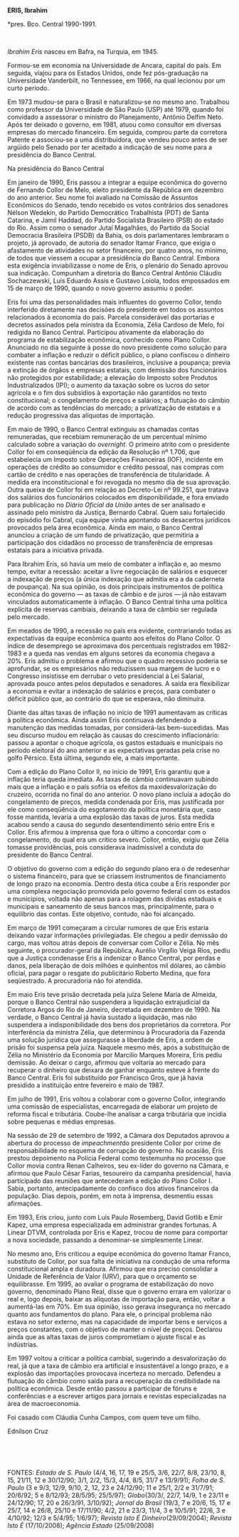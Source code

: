 **ERIS, Ibrahim**

\*pres. Bco. Central 1990-1991.

 

*Ibrahim Eris* nasceu em Bafra, na Turquia, em 1945.

Formou-se em economia na Universidade de Ancara, capital do país. Em
seguida, viajou para os Estados Unidos, onde fez pós-graduação na
Universidade Vanderbilt, no Tennessee, em 1966, na qual lecionou por um
curto período.

Em 1973 mudou-se para o Brasil e naturalizou-se no mesmo ano. Trabalhou
como professor da Universidade de São Paulo (USP) até 1979, quando foi
convidado a assessorar o ministro do Planejamento, Antônio Delfim Neto.
Após ter deixado o governo, em 1981, atuou como consultor em diversas
empresas do mercado financeiro. Em seguida, comprou parte da corretora
Patente e associou-se a uma distribuidora, que vendeu pouco antes de ser
argüido pelo Senado por ter aceitado a indicação de seu nome para a
presidência do Banco Central.

Na presidência do Banco Central

Em janeiro de 1990, Eris passou a integrar a equipe econômica do governo
de Fernando Collor de Melo, eleito presidente da República em dezembro
do ano anterior. Seu nome foi avaliado na Comissão de Assuntos
Econômicos do Senado, tendo recebido os votos contrários dos senadores
Nélson Wedekin, do Partido Democrático Trabalhista (PDT) de Santa
Catarina, e Jamil Haddad, do Partido Socialista Brasileiro (PSB) do
estado do Rio. Assim como o senador Jutaí Magalhães, do Partido da
Social Democracia Brasileira (PSDB) da Bahia, os dois parlamentares
lembraram o projeto, já aprovado, de autoria do senador Itamar Franco,
que exigia o afastamento de atividades no setor financeiro, por quatro
anos, no mínimo, de todos que viessem a ocupar a presidência do Banco
Central. Embora esta exigência inviabilizasse o nome de Eris, o plenário
do Senado aprovou sua indicação. Compunham a diretoria do Banco Central
Antônio Cláudio Sochaczewski, Luís Eduardo Assis e Gustavo Loiola, todos
empossados em 15 de março de 1990, quando o novo governo assumiu o
poder.

Eris foi uma das personalidades mais influentes do governo Collor, tendo
interferido diretamente nas decisões do presidente em todos os assuntos
relacionados à economia do país. Parcela considerável das portarias e
decretos assinados pela ministra da Economia, Zélia Cardoso de Melo, foi
redigida no Banco Central. Participou ativamente da elaboração do
programa de estabilização econômica, conhecido como Plano Collor.
Anunciado no dia seguinte à posse do novo presidente como solução para
combater a inflação e reduzir o déficit público, o plano confiscou o
dinheiro existente nas contas bancárias dos brasileiros, inclusive a
poupança; previa a extinção de órgãos e empresas estatais, com demissão
dos funcionários não protegidos por estabilidade; a elevação do Imposto
sobre Produtos Industrializados (IPI); o aumento da taxação sobre os
lucros do setor agrícola e o fim dos subsídios à exportação não
garantidos no texto constitucional; o congelamento de preços e salários;
a flutuação do câmbio de acordo com as tendências do mercado; a
privatização de estatais e a redução progressiva das alíquotas de
importação.

Em maio de 1990, o Banco Central extinguiu as chamadas contas
remuneradas, que recebiam remuneração de um percentual mínimo calculado
sobre a variação do *overnight*. O primeiro atrito com o presidente
Collor foi em conseqüência da edição da Resolução nº 1.706, que
estabelecia um Imposto sobre Operações Financeiras (IOF), incidente em
operações de crédito ao consumidor e crédito pessoal, nas compras com
cartão de crédito e nas operações de transferência de titularidade. A
medida era inconstitucional e foi revogada no mesmo dia de sua
aprovação. Outra queixa de Collor foi em relação ao Decreto-Lei nº
99.251, que tratava dos salários dos funcionários colocados em
disponibilidade, e fora enviado para publicação no *Diário Oficial da
União* antes de ser analisado e assinado pelo ministro da Justiça,
Bernardo Cabral. Quem saiu fortalecido do episódio foi Cabral, cuja
equipe vinha apontando os desacertos jurídicos provocados pela área
econômica. Ainda em maio, o Banco Central anunciou a criação de um fundo
de privatização, que permitiria a participação dos cidadãos no processo
de transferência de empresas estatais para a iniciativa privada.

Para Ibrahim Eris, só havia um meio de combater a inflação e, ao mesmo
tempo, evitar a recessão: aceitar a livre negociação de salários e
esquecer a indexação de preços (a única indexação que admitia era a da
caderneta de poupança). Na sua opinião, os dois principais instrumentos
de política econômica do governo — as taxas de câmbio e de juros — já
não estavam vinculados automaticamente à inflação. O Banco Central tinha
uma política explícita de reservas cambiais, deixando a taxa de câmbio
ser regulada pelo mercado.

Em meados de 1990, a recessão no país era evidente, contrariando todas
as expectativas da equipe econômica quanto aos efeitos do Plano Collor.
O índice de desemprego se aproximava dos percentuais registrados em
1982-1983 e a queda nas vendas em alguns setores da economia chegava a
20%. Eris admitiu o problema e afirmou que o quadro recessivo poderia se
aprofundar, se os empresários não reduzissem sua margem de lucro e o
Congresso insistisse em derrubar o veto presidencial à Lei Salarial,
aprovada pouco antes pelos deputados e senadores. A saída era
flexibilizar a economia e evitar a indexação de salários e preços, para
combater o déficit público que, ao contrário do que se esperava, não
diminuíra.

Diante das altas taxas de inflação no início de 1991 aumentavam as
críticas à política econômica. Ainda assim Eris continuava defendendo a
manutenção das medidas tomadas, por considerá-las bem-sucedidas. Mas seu
discurso mudou em relação às causas do crescimento inflacionário: passou
a apontar o choque agrícola, os gastos estaduais e municipais no período
eleitoral do ano anterior e as expectativas geradas pela crise no golfo
Pérsico. Esta última, segundo ele, a mais importante.

Com a edição do Plano Collor II, no início de 1991, Eris garantiu que a
inflação teria queda imediata. As taxas de câmbio continuavam subindo
mais que a inflação e o país sofria os efeitos da maxidesvalorização do
cruzeiro, ocorrida no final do ano anterior. O novo plano incluía a
adoção do congelamento de preços, medida condenada por Eris, mas
justificada por ele como conseqüência do esgotamento da política
monetária que, caso fosse mantida, levaria a uma explosão das taxas de
juros. Esta medida acabou sendo a causa do segundo desentendimento sério
entre Eris e Collor. Eris afirmou à imprensa que fora o último a
concordar com o congelamento, do qual era um crítico severo. Collor,
então, exigiu que Zélia tomasse providências, pois considerava
inadmissível a conduta do presidente do Banco Central.

O objetivo do governo com a edição do segundo plano era o de redesenhar
o sistema financeiro, para que se criassem instrumentos de financiamento
de longo prazo na economia. Dentro desta ótica coube a Eris responder
por uma complexa negociação promovida pelo governo federal com os
estados e municípios, voltada não apenas para a rolagem das dívidas
estaduais e municipais e saneamento de seus bancos mas, principalmente,
para o equilíbrio das contas. Este objetivo, contudo, não foi alcançado.

Em março de 1991 começaram a circular rumores de que Eris estaria
deixando vazar informações privilegiadas. Ele chegou a pedir demissão do
cargo, mas voltou atrás depois de conversar com Collor e Zélia. No mês
seguinte, o procurador-geral da República, Aurélio Virgílio Veiga Rios,
pediu que a Justiça condenasse Eris a indenizar o Banco Central, por
perdas e danos, pela liberação de dois milhões e quinhentos mil dólares,
ao câmbio oficial, para pagar o resgate do publicitário Roberto Medina,
que fora seqüestrado. A procuradoria não foi atendida.

Em maio Eris teve prisão decretada pela juíza Selene Maria de Almeida,
porque o Banco Central não suspendera a liquidação extrajudicial da
Corretora Argos do Rio de Janeiro, decretada em dezembro de 1990. Na
verdade, o Banco Central já havia sustado a liquidação, mas não
suspendera a indisponibilidade dos bens dos proprietários da corretora.
Por interferência da ministra Zélia, que determinou à Procuradoria da
Fazenda uma solução jurídica que assegurasse a liberdade de Eris, a
ordem de prisão foi suspensa pela juíza. Naquele mesmo mês, após a
substituição de Zélia no Ministério da Economia por Marcílio Marques
Moreira, Eris pediu demissão. Ao deixar o cargo, afirmou que voltaria ao
mercado para recuperar o dinheiro que deixara de ganhar enquanto esteve
à frente do Banco Central. Eris foi substituído por Francisco Gros, que
já havia presidido a instituição entre fevereiro e maio de 1987.

Em julho de 1991, Eris voltou a colaborar com o governo Collor,
integrando uma comissão de especialistas, encarregada de elaborar um
projeto de reforma fiscal e tributária. Coube-lhe analisar a carga
tributária que incidia sobre pequenas e médias empresas.

Na sessão de 29 de setembro de 1992, a Câmara dos Deputados aprovou a
abertura do processo de *impeachment*do presidente Collor por crime de
responsabilidade no esquema de corrupção do governo. Na ocasião, Eris
prestou depoimento na Polícia Federal como testemunha no processo que
Collor movia contra Renan Calheiros, seu ex-líder do governo na Câmara,
e afirmou que Paulo César Farias, tesoureiro da campanha presidencial,
havia participado das reuniões que antecederam a edição do Plano Collor
I. Sabia, portanto, antecipadamente do confisco dos ativos financeiros
da população. Dias depois, porém, em nota à imprensa, desmentiu essas
afirmações.

Em 1993, Eris criou, junto com Luís Paulo Rosemberg, David Gotlib e Emir
Kapez, uma empresa especializada em administrar grandes fortunas. A
Linear DTVM, controlada por Eris e Kapez, trocou de nome para comportar
a nova sociedade, passando a denominar-se simplesmente Linear.

No mesmo ano, Eris criticou a equipe econômica do governo Itamar Franco,
substituto de Collor, por sua falta de iniciativa na condução de uma
reforma constitucional ampla e duradoura. Afirmou que era preciso
consolidar a Unidade de Referência de Valor (URV), para que o orçamento
se equilibrasse. Em 1995, ao avaliar o programa de estabilização do novo
governo, denominado Plano Real, disse que o governo errara em valorizar
o real e, logo depois, baixar as alíquotas de importação para, então,
voltar a aumentá-las em 70%. Em sua opinião, isso gerava insegurança no
mercado quanto aos fundamentos do plano. Para ele, o principal problema
não estava no setor externo, mas na capacidade de importar bens e
serviços a preços constantes, com o objetivo de manter o nível de
preços. Declarou ainda que as altas taxas de juros comprometiam o ajuste
fiscal e as indústrias.

Em 1997 voltou a criticar a política cambial, sugerindo a desvalorização
do real, já que a taxa de câmbio era artificial e insustentável a longo
prazo, e a explosão das importações provocava incerteza no mercado.
Defendeu a flutuação do câmbio como saída para a recuperação da
credibilidade na política econômica. Desde então passou a participar de
fóruns e conferências e a escrever artigos para jornais e revistas
especializadas na área de macroeconomia.

Foi casado com Cláudia Cunha Campos, com quem teve um filho.

Ednílson Cruz

 

 

FONTES: *Estado de S. Paulo* (4/4, 16, 17, 19 e 25/5, 3/6, 22/7, 8/8,
23/10, 8, 15, 21/11, 12 e 30/12/90; 3/1, 2/2, 15/3, 4/4, 8/5, 31/7 e
13/9/91); *Folha de S. Paulo* (3 e 9/3, 12/9, 9/10, 2, 12, 23 e
24/12/90; 11 e 25/1, 2/2 e 31/7/91; 20/6/92; 5 e 8/12/93; 28/5/95;
25/5/97); *Globo*(30/3/, 22/7, 14/9, 1 e 23/11 e 24/12/90; 17, 20 e
26/3/91, 3/10/92); *Jornal do Brasil* (19/3, 7 e 20/6, 15, 17 e 25/7, 14
e 26/8, 25/10 e 17/11/90; 4/2, 21 e 23/3, 11/4, 3 e 10/5/91; 22/6, 3 e
4/10/92; 12/3 e 5/4/95; 1/6/97); *Revista Isto É Dinheiro*(29/09/2004);
*Revista Isto É* (17/10/2008); *Agência Estado* (25/09/2008)

 
